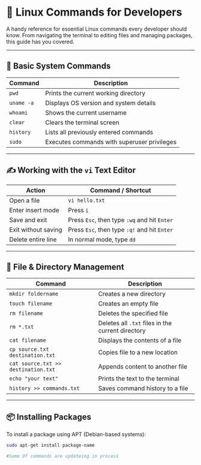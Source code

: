  # 🐧 Linux Commands for Developers

A handy reference for essential Linux commands every developer should know. From navigating the terminal to editing files and managing packages, this guide has you covered.

---

## 📁 Basic System Commands

| Command              | Description                                                  |
|----------------------|--------------------------------------------------------------|
| `pwd`                | Prints the current working directory                         |
| `uname -a`           | Displays OS version and system details                       |
| `whoami`             | Shows the current username                                   |
| `clear`              | Clears the terminal screen                                   |
| `history`            | Lists all previously entered commands                        |
| `sudo`               | Executes commands with superuser privileges                  |

---

## ✍️ Working with the `vi` Text Editor

| Action                        | Command / Shortcut                                     |
|-------------------------------|--------------------------------------------------------|
| Open a file                   | `vi hello.txt`                                         |
| Enter insert mode             | Press `i`                                              |
| Save and exit                 | Press `Esc`, then type `:wq` and hit `Enter`           |
| Exit without saving           | Press `Esc`, then type `:q!` and hit `Enter`           |
| Delete entire line            | In normal mode, type `dd`                              |

---

## 📂 File & Directory Management

| Command                        | Description                                           |
|--------------------------------|-------------------------------------------------------|
| `mkdir foldername`             | Creates a new directory                              |
| `touch filename`               | Creates an empty file                                |
| `rm filename`                  | Deletes the specified file                           |
| `rm *.txt`                     | Deletes all `.txt` files in the current directory    |
| `cat filename`                 | Displays the contents of a file                      |
| `cp source.txt destination.txt`| Copies file to a new location                        |
| `cat source.txt >> destination.txt` | Appends content to another file               |
| `echo "your text"`             | Prints the text to the terminal                      |
| `history >> commands.txt`      | Saves command history to a file                      |

---

## 📦 Installing Packages

To install a package using APT (Debian-based systems):

```bash
sudo apt-get install package-name

#Some Of commands are updateing in process


